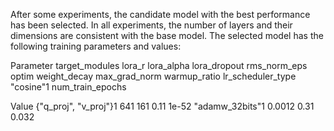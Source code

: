 After some experiments, the candidate model with the best performance has been selected.
In all experiments, the number of layers and their dimensions are consistent with the base
model. The selected model has the following training parameters and values:

Parameter
target_modules
lora_r
lora_alpha
lora_dropout
rms_norm_eps
optim
weight_decay
max_grad_norm
warmup_ratio
lr_scheduler_type "cosine"1
num_train_epochs

Value
{"q_proj", "v_proj"}1
641
161
0.11
1e-52
"adamw_32bits"1
0.0012
0.31
0.032
